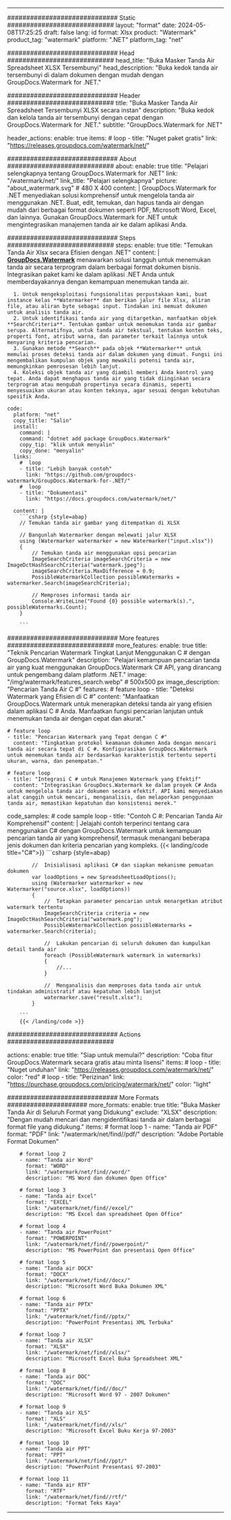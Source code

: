 
---
############################# Static ############################
layout: "format"
date:  2024-05-08T17:25:25
draft: false
lang: id
format: Xlsx
product: "Watermark"
product_tag: "watermark"
platform: ".NET"
platform_tag: "net"

############################# Head ############################
head_title: "Buka Masker Tanda Air Spreadsheet XLSX Tersembunyi"
head_description: "Buka kedok tanda air tersembunyi di dalam dokumen dengan mudah dengan GroupDocs.Watermark for .NET."

############################# Header ############################
title: "Buka Masker Tanda Air Spreadsheet Tersembunyi XLSX secara instan" 
description: "Buka kedok dan kelola tanda air tersembunyi dengan cepat dengan GroupDocs.Watermark for .NET."
subtitle: "GroupDocs.Watermark for .NET" 

header_actions:
  enable: true
  items:
    #  loop
    - title: "Nuget paket gratis"
      link: "https://releases.groupdocs.com/watermark/net/"
      
############################# About ############################
about:
    enable: true
    title: "Pelajari selengkapnya tentang GroupDocs.Watermark for .NET"
    link: "/watermark/net/"
    link_title: "Pelajari selengkapnya"
    picture: "about_watermark.svg" # 480 X 400
    content: |
       GroupDocs.Watermark for .NET menyediakan solusi komprehensif untuk mengelola tanda air menggunakan .NET. Buat, edit, temukan, dan hapus tanda air dengan mudah dari berbagai format dokumen seperti PDF, Microsoft Word, Excel, dan lainnya. Gunakan GroupDocs.Watermark for .NET untuk mengintegrasikan manajemen tanda air ke dalam aplikasi Anda.

############################# Steps ############################
steps:
    enable: true
    title: "Temukan Tanda Air Xlsx secara Efisien dengan .NET"
    content: |
      **[GroupDocs.Watermark](https://products.groupdocs.com/watermark/net/)** menawarkan solusi tangguh untuk menemukan tanda air secara terprogram dalam berbagai format dokumen bisnis. Integrasikan paket kami ke dalam aplikasi .NET Anda untuk memberdayakannya dengan kemampuan menemukan tanda air.
      
      1. Untuk mengeksploitasi fungsionalitas perpustakaan kami, buat instance kelas **Watermarker** dan berikan jalur file Xlsx, aliran file, atau aliran byte sebagai input. Tindakan ini memuat dokumen untuk analisis tanda air.
      2. Untuk identifikasi tanda air yang ditargetkan, manfaatkan objek **SearchCriteria**. Tentukan gambar untuk menemukan tanda air gambar serupa. Alternatifnya, untuk tanda air tekstual, tentukan konten teks, properti font, atribut warna, dan parameter terkait lainnya untuk menyaring kriteria pencarian.
      3. Gunakan metode **Search** pada objek **Watermarker** untuk memulai proses deteksi tanda air dalam dokumen yang dimuat. Fungsi ini mengembalikan kumpulan objek yang mewakili potensi tanda air, memungkinkan pemrosesan lebih lanjut.
      4. Koleksi objek tanda air yang diambil memberi Anda kontrol yang tepat. Anda dapat menghapus tanda air yang tidak diinginkan secara terprogram atau mengubah propertinya secara dinamis, seperti menyesuaikan ukuran atau konten teksnya, agar sesuai dengan kebutuhan spesifik Anda.
   
    code:
      platform: "net"
      copy_title: "Salin"
      install:
        command: |
        command: "dotnet add package GroupDocs.Watermark"
        copy_tip: "klik untuk menyalin"
        copy_done: "menyalin"
      links:
        #  loop
        - title: "Lebih banyak contoh"
          link: "https://github.com/groupdocs-watermark/GroupDocs.Watermark-for-.NET/"
        #  loop
        - title: "Dokumentasi"
          link: "https://docs.groupdocs.com/watermark/net/"
          
      content: |
        ```csharp {style=abap}
        // Temukan tanda air gambar yang ditempatkan di XLSX

        // Bangunlah Watermarker dengan melewati jalur XLSX
        using (Watermarker watermarker = new Watermarker("input.xlsx"))
        {
            // Temukan tanda air menggunakan opsi pencarian
            ImageSearchCriteria imageSearchCriteria = new ImageDctHashSearchCriteria("watermark.jpeg");
            imageSearchCriteria.MaxDifference = 0.9;
            PossibleWatermarkCollection possibleWatermarks = watermarker.Search(imageSearchCriteria);

            // Memproses informasi tanda air
            Console.WriteLine("Found {0} possible watermark(s).", possibleWatermarks.Count);
        }
        
        ```  

############################# More features ############################
more_features:
  enable: true
  title: "Teknik Pencarian Watermark Tingkat Lanjut Menggunakan C # dengan GroupDocs.Watermark"
  description: "Pelajari kemampuan pencarian tanda air yang kuat menggunakan GroupDocs.Watermark C# API, yang dirancang untuk pengembang dalam platform .NET."
  image: "/img/watermark/features_search.webp" # 500x500 px
  image_description: "Pencarian Tanda Air C #"
  features:
    # feature loop
    - title: "Deteksi Watermark yang Efisien di C #"
      content: "Manfaatkan GroupDocs.Watermark untuk menerapkan deteksi tanda air yang efisien dalam aplikasi C # Anda. Manfaatkan fungsi pencarian lanjutan untuk menemukan tanda air dengan cepat dan akurat."

    # feature loop
    - title: "Pencarian Watermark yang Tepat dengan C #"
      content: "Tingkatkan protokol keamanan dokumen Anda dengan mencari tanda air secara tepat di C #. Konfigurasikan GroupDocs.Watermark untuk menemukan tanda air berdasarkan karakteristik tertentu seperti ukuran, warna, dan penempatan."

    # feature loop
    - title: "Integrasi C # untuk Manajemen Watermark yang Efektif"
      content: "Integrasikan GroupDocs.Watermark ke dalam proyek C# Anda untuk mengelola tanda air dokumen secara efektif. API kami menyediakan alat canggih untuk mencari, menganalisis, dan melaporkan penggunaan tanda air, memastikan kepatuhan dan konsistensi merek."
      
  code_samples:
    # code sample loop
    - title: "Contoh C #: Pencarian Tanda Air Komprehensif"
      content: |
        Jelajahi contoh terperinci tentang cara menggunakan C# dengan GroupDocs.Watermark untuk kemampuan pencarian tanda air yang komprehensif, termasuk menangani beberapa jenis dokumen dan kriteria pencarian yang kompleks.
        {{< landing/code title="C#">}}
        ```csharp {style=abap}
        
            //  Inisialisasi aplikasi C# dan siapkan mekanisme pemuatan dokumen
            var loadOptions = new SpreadsheetLoadOptions();
            using (Watermarker watermarker = new Watermarker("source.xlsx", loadOptions))
            {
                //  Tetapkan parameter pencarian untuk menargetkan atribut watermark tertentu
                ImageSearchCriteria criteria = new ImageDctHashSearchCriteria("watermark.png");
                PossibleWatermarkCollection possibleWatermarks = watermarker.Search(criteria);

                //  Lakukan pencarian di seluruh dokumen dan kumpulkan detail tanda air
                foreach (PossibleWatermark watermark in watermarks)
                {
                    //...
                }

                //  Menganalisis dan memproses data tanda air untuk tindakan administratif atau kepatuhan lebih lanjut
                watermarker.save("result.xlsx");
            }

        ```
        {{< /landing/code >}}


############################# Actions ############################

actions:
  enable: true
  title: "Siap untuk memulai?"
  description: "Coba fitur GroupDocs.Watermark secara gratis atau minta lisensi"
  items:
    #  loop
    - title: "Nuget unduhan"
      link: "https://releases.groupdocs.com/watermark/net/"
      color: "red"
        #  loop
    - title: "Perizinan"
      link: "https://purchase.groupdocs.com/pricing/watermark/net/"
      color: "light"


############################# More Formats #####################
more_formats:
    enable: true
    title: "Buka Masker Tanda Air di Seluruh Format yang Didukung"
    exclude: "XLSX"
    description: "Dengan mudah mencari dan mengidentifikasi tanda air dalam berbagai format file yang didukung."
    items: 
        # format loop 1
        - name: "Tanda air PDF"
          format: "PDF"
          link: "/watermark/net/find//pdf/"
          description: "Adobe Portable Format Dokumen"

        # format loop 2
        - name: "Tanda air Word"
          format: "WORD"
          link: "/watermark/net/find//word/"
          description: "MS Word dan dokumen Open Office"
          
        # format loop 3
        - name: "Tanda air Excel"
          format: "EXCEL"
          link: "/watermark/net/find//excel/"
          description: "MS Excel dan spreadsheet Open Office"

        # format loop 4
        - name: "Tanda air PowerPoint"
          format: "POWERPOINT"
          link: "/watermark/net/find//powerpoint/"
          description: "MS PowerPoint dan presentasi Open Office"

        # format loop 5
        - name: "Tanda air DOCX"
          format: "DOCX"
          link: "/watermark/net/find//docx/"
          description: "Microsoft Word Buka Dokumen XML"
          
        # format loop 6
        - name: "Tanda air PPTX"
          format: "PPTX"
          link: "/watermark/net/find//pptx/"
          description: "PowerPoint Presentasi XML Terbuka"
          
        # format loop 7
        - name: "Tanda air XLSX"
          format: "XLSX"
          link: "/watermark/net/find//xlsx/"
          description: "Microsoft Excel Buka Spreadsheet XML"

        # format loop 8
        - name: "Tanda air DOC"
          format: "DOC"
          link: "/watermark/net/find//doc/"
          description: "Microsoft Word 97 - 2007 Dokumen"

        # format loop 9
        - name: "Tanda air XLS"
          format: "XLS"
          link: "/watermark/net/find//xls/"
          description: "Microsoft Excel Buku Kerja 97-2003"

        # format loop 10
        - name: "Tanda air PPT"
          format: "PPT"
          link: "/watermark/net/find//ppt/"
          description: "PowerPoint Presentasi 97-2003"

        # format loop 11
        - name: "Tanda air RTF"
          format: "RTF"
          link: "/watermark/net/find//rtf/"
          description: "Format Teks Kaya"

---